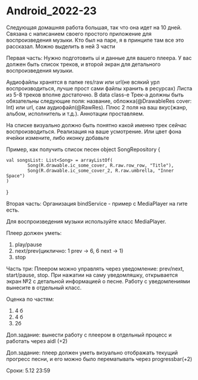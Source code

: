 # Android_2022-23
Следующая домашняя работа большая, так что она идет на 10 дней. Связана с написанием своего простого приложение для воспроизведения музыки. Кто был на паре, я в принципе там все это рассказал. Можно выделить в ней 3 части

Первая часть:
Нужно подготовить ui и данные для вашего плеера. У вас должен быть список треков, и второй экран для детального воспроизведения музыки.

Аудиофайлы хранятся в папке res/raw или url(не всякий урл воспроизводиться, лучше прост сами файлы хранить в ресурсах)
Листа из 5-8 треков вполне достаточно. В data class-e Трек-а должны быть обязательны следующие поля: название, обложка(@DrawableRes cover: Int) или url, сам аудиофайл(@RawRes). Плюс 2 поля на ваш вкус(жанр, альбом, исполнитель и т.д.). Аннотации проставляем.

На списке визуально должно быть понятно какой именно трек сейчас воспроизводиться. Реализация на ваше усмотрение. Или цвет фона ячейки измените, либо иконку добавьте

Пример, как получить список песен
object SongRepository {

    val songsList: List<Song> = arrayListOf(
            Song(R.drawable.ic_some_cover, R.raw.row_row, "Title"),
            Song(R.drawable.ic_some_cover_2, R.raw.umbrella, "Inner Space")
    )
}


Вторая часть:
Организация bindService - пример с MediaPlayer на гите есть.

Для воспроизведения музыки используйте класс MediaPlayer.

Плеер должен уметь:
1) play/pause
2) next/prev(циклично: 1 prev -> 6, 6 next -> 1)
3) stop


Часть три:
Плеером можно управлять через уведомление:
prev/next, start/pause, stop. При нажатии на саму уведомляшку, открывается экран №2 с детальной информацией о песне.
Работу с уведомлениями вынесите в отдельный класс.


Оценка по частям:
1) 4 б
2) 4 б
3) 2б

Доп.задание: вынести работу с плеером в отдельный процесс и работать через aidl (+2)

Доп.задание: плеер должен уметь визуально отображать текущий прогресс песни, и его можно было перематывать через progressbar(+2)

Сроки: 5.12 23:59